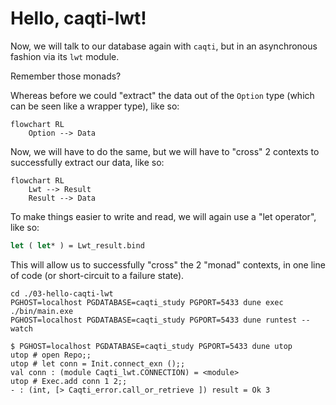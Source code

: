 # Hello, caqti-lwt!

Now, we will talk to our database again with `caqti`, but in an asynchronous fashion via its `lwt` module.

Remember those monads?

Whereas before we could "extract" the data out of the `Option` type (which can be seen like a wrapper type), like so:

```mermaid
flowchart RL
    Option --> Data
```

Now, we will have to do the same, but we will have to "cross" 2 contexts to successfully extract our data, like so:

```mermaid
flowchart RL
    Lwt --> Result
    Result --> Data
```

To make things easier to write and read, we will again use a "let operator", like so:

```ocaml
let ( let* ) = Lwt_result.bind
```

This will allow us to successfully "cross" the 2 "monad" contexts, in one line of code (or short-circuit to a failure state).

```
cd ./03-hello-caqti-lwt
PGHOST=localhost PGDATABASE=caqti_study PGPORT=5433 dune exec ./bin/main.exe
PGHOST=localhost PGDATABASE=caqti_study PGPORT=5433 dune runtest --watch
```

```
$ PGHOST=localhost PGDATABASE=caqti_study PGPORT=5433 dune utop
utop # open Repo;;
utop # let conn = Init.connect_exn ();;
val conn : (module Caqti_lwt.CONNECTION) = <module>
utop # Exec.add conn 1 2;;
- : (int, [> Caqti_error.call_or_retrieve ]) result = Ok 3
```